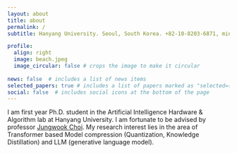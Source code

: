 ```yaml
---
layout: about
title: about
permalink: /
subtitle: Hanyang University. Seoul, South Korea. +82-10-8203-6871, minsoo2333@hanyang.ac.kr

profile:
  align: right
  image: beach.jpeg
  image_circular: false # crops the image to make it circular
  
news: false  # includes a list of news items
selected_papers: true # includes a list of papers marked as "selected={true}"
social: false  # includes social icons at the bottom of the page
---
```


I am first year Ph.D. student in the Artificial Intelligence Hardware & Algorithm lab at Hanyang University. I am fortunate to be advised by professor [Jungwook Choi](https://jchoi-hyu.github.io/). My research interest lies in the area of Transformer based Model compression (Quantization, Knowledge Distillation) and LLM (generative language model).

